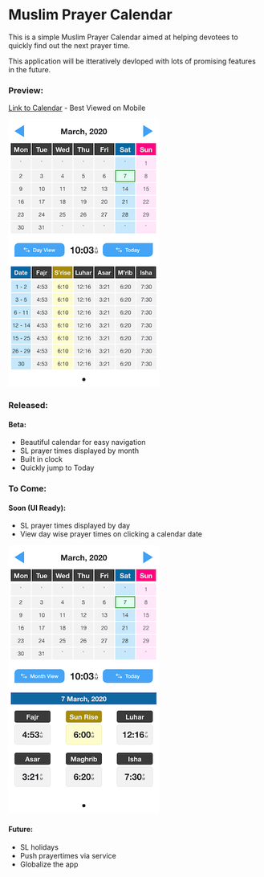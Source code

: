 # Muslim Prayer Calendar

This is a simple Muslim Prayer Calendar aimed at helping devotees to quickly find out the next prayer time.

This application will be itteratively devloped with lots of promising features in the future.

### Preview:

[Link to Calendar](https://htmlpreview.github.io/?https://github.com/rizanzaky/HostPrayCalendar/blob/master/PrayCalendar_latest/index.html) - Best Viewed on Mobile

![PrayerCalendar Preview 1](https://raw.githubusercontent.com/rizanzaky/PrayCalendar/master/docs/PrayerCalendar-p1.jpg)

### Released:

#### Beta:

* Beautiful calendar for easy navigation
* SL prayer times displayed by month
* Built in clock
* Quickly jump to Today

### To Come:

#### Soon (UI Ready):

* SL prayer times displayed by day
* View day wise prayer times on clicking a calendar date

![PrayerCalendar Preview 2](https://raw.githubusercontent.com/rizanzaky/PrayCalendar/master/docs/PrayerCalendar-p2.jpg)

#### Future:

* SL holidays
* Push prayertimes via service
* Globalize the app
